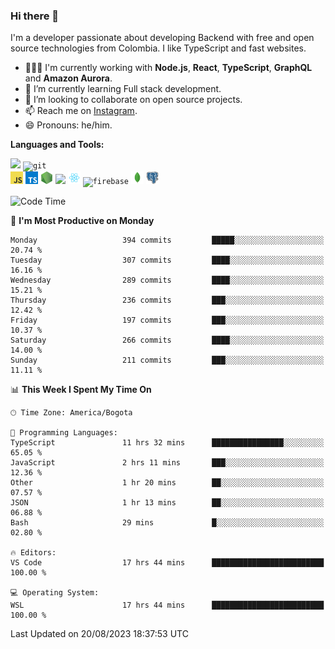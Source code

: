### Hi there 👋

I'm a developer passionate about developing Backend with free and open source technologies from Colombia. I like TypeScript and fast websites.

- 👨🏽‍💻 I'm currently working with **Node.js**, **React**, **TypeScript**, **GraphQL** and **Amazon Aurora**.
- 🌱 I’m currently learning Full stack development.
- 🚀 I’m looking to collaborate on open source projects.
- 📫   Reach me on [Instagram](https://instagram.com/nexckycort).
- 😄  Pronouns: he/him.

**Languages and Tools:**  

<code><img height="20"  src="https://upload.wikimedia.org/wikipedia/commons/2/2d/Visual_Studio_Code_1.18_icon.svg"></code>
<code><img src="https://www.vectorlogo.zone/logos/git-scm/git-scm-icon.svg" alt="git" height="20"/> </code>
<code><img height="20" src="https://raw.githubusercontent.com/github/explore/80688e429a7d4ef2fca1e82350fe8e3517d3494d/topics/javascript/javascript.png"></code>
<code><img height="20" src="https://raw.githubusercontent.com/github/explore/80688e429a7d4ef2fca1e82350fe8e3517d3494d/topics/typescript/typescript.png"></code>
<code><img height="20" src="https://raw.githubusercontent.com/github/explore/80688e429a7d4ef2fca1e82350fe8e3517d3494d/topics/nodejs/nodejs.png"></code>
<code><img height="20" src="https://deno.land/logo.svg"></code>
<code><img height="20" src="https://raw.githubusercontent.com/github/explore/80688e429a7d4ef2fca1e82350fe8e3517d3494d/topics/react/react.png"></code>
<code><img src="https://www.vectorlogo.zone/logos/firebase/firebase-icon.svg" alt="firebase"  height="20"/></code>
<code><img src="https://raw.githubusercontent.com/devicons/devicon/master/icons/mongodb/mongodb-original.svg"  height="20"/></code>
<code><img src="https://raw.githubusercontent.com/devicons/devicon/master/icons/postgresql/postgresql-original.svg" height="20"/></code>

<!--START_SECTION:waka-->
![Code Time](http://img.shields.io/badge/Code%20Time-3%2C454%20hrs%2011%20mins-blue)

📅 **I'm Most Productive on Monday** 

```text
Monday                   394 commits         █████░░░░░░░░░░░░░░░░░░░░   20.74 % 
Tuesday                  307 commits         ████░░░░░░░░░░░░░░░░░░░░░   16.16 % 
Wednesday                289 commits         ████░░░░░░░░░░░░░░░░░░░░░   15.21 % 
Thursday                 236 commits         ███░░░░░░░░░░░░░░░░░░░░░░   12.42 % 
Friday                   197 commits         ███░░░░░░░░░░░░░░░░░░░░░░   10.37 % 
Saturday                 266 commits         ████░░░░░░░░░░░░░░░░░░░░░   14.00 % 
Sunday                   211 commits         ███░░░░░░░░░░░░░░░░░░░░░░   11.11 % 
```


📊 **This Week I Spent My Time On** 

```text
🕑︎ Time Zone: America/Bogota

💬 Programming Languages: 
TypeScript               11 hrs 32 mins      ████████████████░░░░░░░░░   65.05 % 
JavaScript               2 hrs 11 mins       ███░░░░░░░░░░░░░░░░░░░░░░   12.36 % 
Other                    1 hr 20 mins        ██░░░░░░░░░░░░░░░░░░░░░░░   07.57 % 
JSON                     1 hr 13 mins        ██░░░░░░░░░░░░░░░░░░░░░░░   06.88 % 
Bash                     29 mins             █░░░░░░░░░░░░░░░░░░░░░░░░   02.80 % 

🔥 Editors: 
VS Code                  17 hrs 44 mins      █████████████████████████   100.00 % 

💻 Operating System: 
WSL                      17 hrs 44 mins      █████████████████████████   100.00 % 
```


 Last Updated on 20/08/2023 18:37:53 UTC
<!--END_SECTION:waka-->
